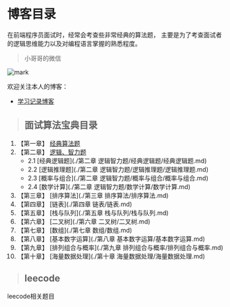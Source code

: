 # 博客目录

在前端程序员面试时，经常会考查些非常经典的算法题， 主要是为了考查面试者的逻辑思维能力以及对编程语言掌握的熟悉程度。



> 小哥哥的微信

![mark](http://static.zxinc520.com/blog/20190916/90B9Geqbqbcy.png?imageslim)





欢迎关注本人的博客：

- [学习记录博客](http://zxinc520.com/) 



> ## 面试算法宝典目录

1. 【第一章】 [经典算法题](#经典算法题) 
2. 【第二章】 [逻辑、智力题](#逻辑智力题)
   - 2.1  [经典逻辑题](./第二章 逻辑智力题/经典逻辑题/经典逻辑题.md)
   - 2.2  [逻辑推理题](./第二章 逻辑智力题/逻辑推理题/逻辑推理题.md)
   - 2.3  [概率与组合](./第二章 逻辑智力题/概率与组合/概率与组合.md)
   - 2.4  [数学计算](./第二章 逻辑智力题/数学计算/数学计算.md)
3. 【第三章】  [排序算法](./第三章  排序算法/排序算法.md)
4. 【第四章】  [链表](./第四章 链表/链表.md)
5. 【第五章】 [栈与队列](./第五章 栈与队列/栈与队列.md)
6. 【第六章】 [二叉树](./第六章 二叉树/二叉树.md)
7. 【第七章】 [数组](./第七章 数组/数组.md)
8. 【第八章】 [基本数字运算](./第八章 基本数字运算/基本数字运算.md)
9. 【第九章】 [排列组合与概率](./第九章 排列组合与概率/排列组合与概率.md)
10. 【第十章】 [海量数据处理](./第十章 海量数据处理/海量数据处理.md)



> ## leecode

leecode相关题目




